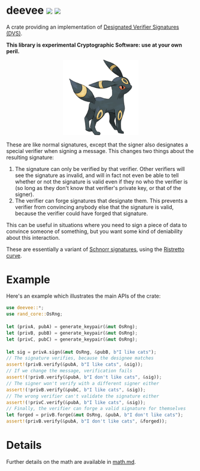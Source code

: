 # deevee [![](https://img.shields.io/crates/v/deevee.svg)](https://crates.io/crates/deevee) [![](https://img.shields.io/badge/dynamic/json.svg?label=docs&uri=https%3A%2F%2Fcrates.io%2Fapi%2Fv1%2Fcrates%2Fdeevee%2Fversions&query=%24.versions%5B0%5D.num&colorB=4F74A6)](https://docs.rs/deevee)

A crate providing an implementation of [Designated Verifier Signatures (DVS)](https://www.wikiwand.com/en/Designated_verifier_signature).

**This library is experimental Cryptographic Software: use at your own peril.**

<p align="center">
    <img src="./logo.webp" width="40%">
</p>

These are like normal signatures, except that the signer also designates
a special verifier when signing a message. This changes two things about the
resulting signature:

1. The signature can only be verified by that verifier. Other verifiers will see the signature as invalid, and will in fact not even be able to tell whether or not the signature is valid even if they no who the verifier is (so long as they don't know that verifier's private key, or that of the signer).
2. The verifier can forge signatures that designate them. This prevents a verifier from convincing anybody else that the signature is valid, because the verifier could have forged that signature.

This can be useful in situations where you need to sign a piece of data
to convince someone of something, but you want some kind of deniability
about this interaction.

These are essentially a variant of [Schnorr signatures](https://www.wikiwand.com/en/Schnorr_signature), using the [Ristretto curve](https://ristretto.group/ristretto.html).

# Example

Here's an example which illustrates the main APIs of the crate:

```rust
use deevee::*;
use rand_core::OsRng;

let (privA, pubA) = generate_keypair(&mut OsRng);
let (privB, pubB) = generate_keypair(&mut OsRng);
let (privC, pubC) = generate_keypair(&mut OsRng);

let sig = privA.sign(&mut OsRng, &pubB, b"I like cats");
// The signature verifies, because the designee matches
assert!(privB.verify(&pubA, b"I like cats", &sig));
// If we change the message, verification fails
assert!(!privB.verify(&pubA, b"I don't like cats", &sig));
// The signer won't verify with a different signer either
assert!(!privB.verify(&pubC, b"I like cats", &sig));
// The wrong verifier can't validate the signature either
assert!(!privC.verify(&pubA, b"I like cats", &sig));
// Finally, the verifier can forge a valid signature for themselves
let forged = privB.forge(&mut OsRng, &pubA, b"I don't like cats");
assert!(privB.verify(&pubA, b"I don't like cats", &forged));
```

# Details

Further details on the math are available in [math.md](/docs/math.md).
